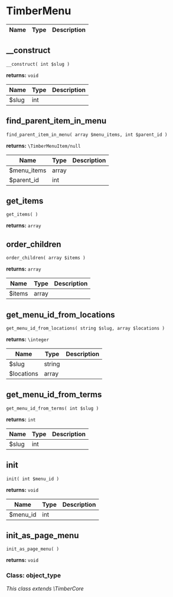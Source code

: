 
# TimberMenu




Name | Type | Description
---- | ---- | -----------
## __construct
`__construct( int $slug )`

**returns:** `void`



Name | Type | Description
---- | ---- | -----------
$slug | int | 


## find_parent_item_in_menu
`find_parent_item_in_menu( array $menu_items, int $parent_id )`

**returns:** `\TimberMenuItem/null`



Name | Type | Description
---- | ---- | -----------
$menu_items | array | 
$parent_id | int | 


## get_items
`get_items( )`

**returns:** `array`




## order_children
`order_children( array $items )`

**returns:** `array`



Name | Type | Description
---- | ---- | -----------
$items | array | 


## get_menu_id_from_locations
`get_menu_id_from_locations( string $slug, array $locations )`

**returns:** `\integer`



Name | Type | Description
---- | ---- | -----------
$slug | string | 
$locations | array | 


## get_menu_id_from_terms
`get_menu_id_from_terms( int $slug )`

**returns:** `int`



Name | Type | Description
---- | ---- | -----------
$slug | int | 


## init
`init( int $menu_id )`

**returns:** `void`



Name | Type | Description
---- | ---- | -----------
$menu_id | int | 


## init_as_page_menu
`init_as_page_menu( )`

**returns:** `void`





### Class: object_type



*This class extends \TimberCore*

